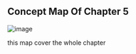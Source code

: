 ## Concept Map Of Chapter 5


![image](https://github.com/famashines/GitHub_Presentation_repo/assets/152769770/fbfae425-4d9a-47c1-bb6b-b0a54c475d55)

this map cover the whole chapter